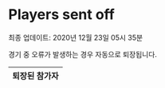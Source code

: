 # Players sent off
최종 업데이트: 2020년 12월 23일 05시 35분


경기 중 오류가 발생하는 경우 자동으로 퇴장됩니다.


| 퇴장된 참가자 |
|:---:|